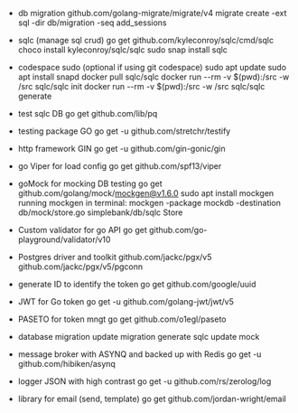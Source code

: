 - db migration
  github.com/golang-migrate/migrate/v4
  migrate create -ext sql -dir db/migration -seq add_sessions

- sqlc (manage sql crud)
  go get github.com/kyleconroy/sqlc/cmd/sqlc
  choco install kyleconroy/sqlc/sqlc
  sudo snap install sqlc

- codespace sudo (optional if using git codespace)
  sudo apt update
  sudo apt install snapd
  docker pull sqlc/sqlc
  docker run --rm -v $(pwd):/src -w /src sqlc/sqlc init
  docker run --rm -v $(pwd):/src -w /src sqlc/sqlc generate

- test sqlc DB
  go get github.com/lib/pq

- testing package GO
  go get -u github.com/stretchr/testify

- http framework GIN
  go get -u github.com/gin-gonic/gin

- go Viper for load config
  go get github.com/spf13/viper

- goMock for mocking DB testing
  go get github.com/golang/mock/mockgen@v1.6.0
  sudo apt install mockgen
  running mockgen in terminal:
  mockgen -package mockdb -destination db/mock/store.go simplebank/db/sqlc Store

- Custom validator for go API
  go get github.com/go-playground/validator/v10

- Postgres driver and toolkit
  github.com/jackc/pgx/v5
  github.com/jackc/pgx/v5/pgconn

- generate ID to identify the token
  go get github.com/google/uuid

- JWT for Go token
  go get -u github.com/golang-jwt/jwt/v5

- PASETO for token mngt
  go get github.com/o1egl/paseto

- database migration
  update migration
  generate sqlc
  update mock

- message broker with ASYNQ and backed up with Redis
  go get -u github.com/hibiken/asynq

- logger JSON with high contrast
  go get -u github.com/rs/zerolog/log

- library for email (send, template)
  go get github.com/jordan-wright/email
